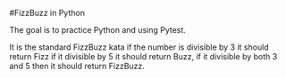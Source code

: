 #FizzBuzz in Python

The goal is  to practice Python and using Pytest.

It is the standard FizzBuzz kata if the number is divisible by 3 it should return
Fizz if it divisible by 5 it should return Buzz, if it divisible by both 3 and 5
then it should return FizzBuzz.
